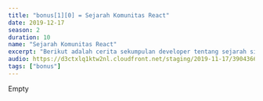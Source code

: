 ```yaml
---
title: "bonus[1][0] = Sejarah Komunitas React"
date: 2019-12-17
season: 2
duration: 10
name: "Sejarah Komunitas React"
excerpt: "Berikut adalah cerita sekumpulan developer tentang sejarah singkat komunitas React Indonesia, ketika perhelatan Web UnConference 2019 beberapa waktu yang lalu. Ada Mas Zain Fathoni, Resi Respati, Mas Muhammad Azamudin dan Muhammad Mustadi."
audio: https://d3ctxlq1ktw2nl.cloudfront.net/staging/2019-11-17/39043668-44100-2-cec1aee411164.m4a
tags: ["bonus"]
---
```


Empty
